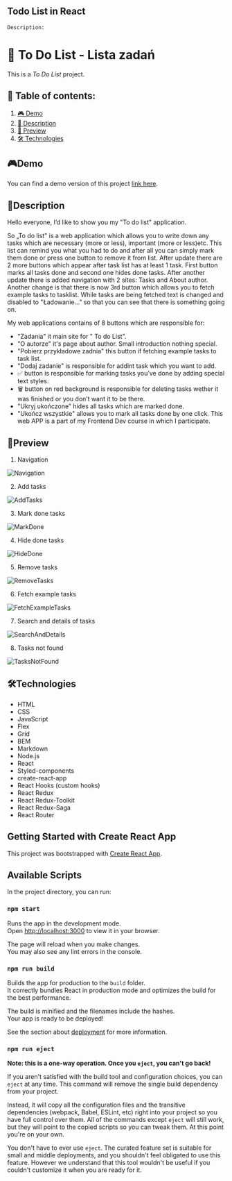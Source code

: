 ## Todo List in React
    Description:
# 📂 To Do List - Lista zadań
This is a *To Do List* project. 

## 📑 Table of contents:

1. [🎮 Demo](#demo)
2. [📖 Description](#description)
3. [👀 Preview](#preview)
4. [🛠 Technologies](#technologies)

## 🎮Demo

You can find a demo version of this project [link here](https://adrianjar.github.io/todo_list_react_v2/).

## 📖Description 

Hello everyone, I’d like to show you my "To do list" application.

So „To do list" is a web application which allows you to write down any tasks which are necessary (more or less), important (more or less)etc. This list can remind you what you had to do and after all you can simply mark them done or press one button to remove it from list. After update there are 2 more buttons which appear after task list has at least 1 task. First button marks all tasks done and second one hides done tasks. After another update there is added navigation with 2 sites: Tasks and About author. Another change is that there is now 3rd button which allows you to fetch example tasks to tasklist. While tasks are being fetched text is changed and disabled to "Ładowanie..." so that you can see that there is something going on.

My web applications contains of 8 buttons which are responsible for:

- "Zadania" it main site for " To do List".
- "O autorze" it's page about author. Small introduction nothing special.
- "Pobierz przykładowe zadnia" this button if fetching example tasks to task list.
- "Dodaj zadanie" is responsible for addint task which you want to add.
- ✅ button is responsible for marking tasks you’ve done by adding special text styles.
- 🗑️ button on red background is responsible for deleting tasks wether it was finished or you don’t want it to be there.
- "Ukryj ukończone" hides all tasks which are marked done.
- "Ukończ wszystkie" allows you to mark all tasks done by one click.
This web APP is a part of my Frontend Dev course in which I participate.


## 👀Preview 

1.  Navigation

![Navigation](https://github.com/AdrianJar/todo_list_react_v2/blob/master/preview/Preview_v2/1_Navigation.gif)

2.  Add tasks

![AddTasks](https://github.com/AdrianJar/todo_list_react_v2/blob/master/preview/Preview_v2/2_AddTasks.gif)

3.  Mark done tasks

![MarkDone](https://github.com/AdrianJar/todo_list_react_v2/blob/master/preview/Preview_v2/3_MarkDone.gif)

4.  Hide done tasks

![HideDone](https://github.com/AdrianJar/todo_list_react_v2/blob/master/preview/Preview_v2/4_HideDone.gif)

5.  Remove tasks

![RemoveTasks](https://github.com/AdrianJar/todo_list_react_v2/blob/master/preview/Preview_v2/5_RemoveTasks.gif)

6.  Fetch example tasks

![FetchExampleTasks](https://github.com/AdrianJar/todo_list_react_v2/blob/master/preview/Preview_v2/6_FetchExampleTasks.gif)

7.  Search and details of tasks

![SearchAndDetails](https://github.com/AdrianJar/todo_list_react_v2/blob/master/preview/Preview_v2/7_SearchAndDetails.gif)

8.  Tasks not found

![TasksNotFound](https://github.com/AdrianJar/todo_list_react_v2/blob/master/preview/Preview_v2/8_TaskNotFound.gif)

## 🛠Technologies

- HTML
- CSS
- JavaScript
- Flex
- Grid
- BEM
- Markdown
- Node.js
- React
- Styled-components
- create-react-app
- React Hooks (custom hooks)
- React Redux
- React Redux-Toolkit
- React Redux-Saga
- React Router 

    
## Getting Started with Create React App

This project was bootstrapped with [Create React App](https://github.com/facebook/create-react-app).

## Available Scripts

In the project directory, you can run:

### `npm start`

Runs the app in the development mode.\
Open [http://localhost:3000](http://localhost:3000) to view it in your browser.

The page will reload when you make changes.\
You may also see any lint errors in the console.

### `npm run build`

Builds the app for production to the `build` folder.\
It correctly bundles React in production mode and optimizes the build for the best performance.

The build is minified and the filenames include the hashes.\
Your app is ready to be deployed!

See the section about [deployment](https://facebook.github.io/create-react-app/docs/deployment) for more information.

### `npm run eject`

**Note: this is a one-way operation. Once you `eject`, you can't go back!**

If you aren't satisfied with the build tool and configuration choices, you can `eject` at any time. This command will remove the single build dependency from your project.

Instead, it will copy all the configuration files and the transitive dependencies (webpack, Babel, ESLint, etc) right into your project so you have full control over them. All of the commands except `eject` will still work, but they will point to the copied scripts so you can tweak them. At this point you're on your own.

You don't have to ever use `eject`. The curated feature set is suitable for small and middle deployments, and you shouldn't feel obligated to use this feature. However we understand that this tool wouldn't be useful if you couldn't customize it when you are ready for it.

#
